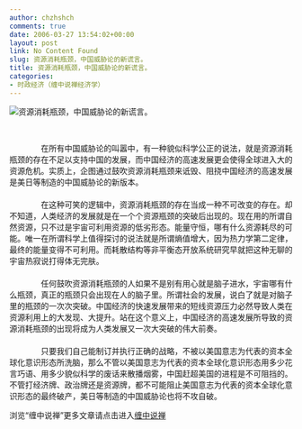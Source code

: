 ```yaml
---
author: chzhshch
comments: true
date: 2006-03-27 13:54:02+00:00
layout: post
link: No Content Found
slug: 资源消耗瓶颈，中国威胁论的新谎言。
title: 资源消耗瓶颈，中国威胁论的新谎言。
categories:
- 时政经济（缠中说禅经济学）
---
```


			

                                                                     




![资源消耗瓶颈，中国威胁论的新谎言。](http://simg.sinajs.cn/blog7style/images/common/sg_trans.gif)







                                                                    




                                                                    　　　  
　　　　在所有中国威胁论的叫嚣中，有一种貌似科学公正的说法，就是资源消耗瓶颈的存在不足以支持中国的发展，而中国经济的高速发展更会使得全球进入大的资源危机。实质上，企图通过鼓吹资源消耗瓶颈来诋毁、阻挠中国经济的高速发展是美日等制造的中国威胁论的新版本。   
　　　　  
　　　　在这种可笑的逻辑中，资源消耗瓶颈的存在当成一种不可改变的存在。却不知道，人类经济的发展就是在一个个资源瓶颈的突破后出现的。现在用的所谓自然资源，只不过是宇宙可利用资源的低劣形态。能量守恒，哪有什么资源耗尽的可能。唯一在所谓科学上值得探讨的说法就是所谓熵值增大，因为热力学第二定律，最终的能量变得不可利用。而耗散结构等非平衡态开放系统研究早就把这种无聊的宇宙热寂说打得体无完肤。   
　　　　  
　　　　任何鼓吹资源消耗瓶颈的人如果不是别有用心就是脑子进水，宇宙哪有什么瓶颈，真正的瓶颈只会出现在人的脑子里。所谓社会的发展，说白了就是对脑子里的瓶颈的一次次突破。中国经济的快速发展带来的短线资源压力必然导致人类在资源利用上的大发现、大提升。站在这个意义上，中国经济的高速发展所导致的资源消耗瓶颈的出现将成为人类发展又一次大突破的伟大前奏。   
　　　　  
　　　　只要我们自己能制订并执行正确的战略，不被以美国意志为代表的资本全球化意识形态所洗脑，那么不管以美国意志为代表的资本全球化意识形态用多少花言巧语、用多少貌似科学的废话来散播烟雾，中国赶超美国的进程是不可阻挡的。不管打经济牌、政治牌还是资源牌，都不可能阻止美国意志为代表的资本全球化意识形态的最终破产，美日等制造的中国威胁论也将不攻自破。 







浏览“缠中说禅”更多文章请点击进入[缠中说禅](http://blog.sina.com.cn/m/chzhshch)




  










